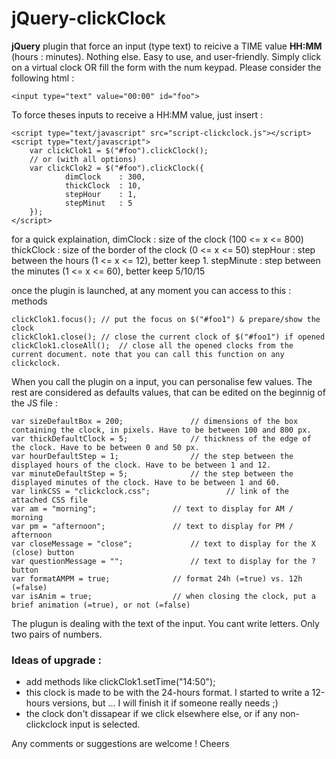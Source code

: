 # jQuery-clickClock

**jQuery** plugin that force an input (type text) to reicive a TIME value **HH:MM** (hours : minutes). Nothing else. Easy to use, and user-friendly. Simply click on a virtual clock OR fill the form with the num keypad. Please consider the following html :

    <input type="text" value="00:00" id="foo">

To force theses inputs to receive a HH:MM value, just insert :

    <script type="text/javascript" src="script-clickclock.js"></script>
    <script type="text/javascript">
        var clickClok1 = $("#foo").clickClock();
        // or (with all options)
        var clickClok2 = $("#foo").clickClock({
                dimClock	: 300,
                thickClock	: 10,
                stepHour	: 1,
                stepMinut	: 5
        });
    </script>
for a quick explaination,
    dimClock   : size of the clock (100 <= x <= 800)
    thickClock : size of the border of the clock (0 <= x <= 50)
    stepHour   : step between the hours (1 <= x <= 12), better keep 1.
    stepMinute : step between the minutes (1 <= x <= 60), better keep 5/10/15

once the plugin is launched, at any moment you can access to this : methods

    clickClok1.focus();	// put the focus on $("#foo1") & prepare/show the clock
    clickClok1.close();	// close the current clock of $("#foo1") if opened
    clickClok1.closeAll();	// close all the opened clocks from the current document. note that you can call this function on any clickclock.

When you call the plugin on a input, you can personalise few values. The rest are considered as defaults values, that can be edited on the beginnig of the JS file :

    var	sizeDefaultBox = 200;				// dimensions of the box containing the clock, in pixels. Have to be between 100 and 800 px.
    var	thickDefaultClock = 5;				// thickness of the edge of the clock. Have to be between 0 and 50 px.
    var	hourDefaultStep = 1;				// the step between the displayed hours of the clock. Have to be between 1 and 12.
    var	minuteDefaultStep = 5;				// the step between the displayed minutes of the clock. Have to be between 1 and 60.
    var	linkCSS = "clickclock.css";             	// link of the attached CSS file
    var	am = "morning";					// text to display for AM / morning
    var	pm = "afternoon";				// text to display for PM / afternoon
    var	closeMessage = "close";				// text to display for the X (close) button
    var	questionMessage = "";				// text to display for the ? button
    var	formatAMPM = true;				// format 24h (=true) vs. 12h (=false)
    var	isAnim = true;					// when closing the clock, put a brief animation (=true), or not (=false)

The plugun is dealing with the text of the input. You cant write letters. Only two pairs of numbers.


### Ideas of upgrade :

 - add methods like clickClok1.setTime("14:50");
 - this clock is made to be with the 24-hours format. I started to write a 12-hours versions, but ... I will finish it if someone really needs ;)
 - the clock don't dissapear if we click elsewhere else, or if any non-clickclock input is selected.


Any comments or suggestions are welcome !
Cheers
